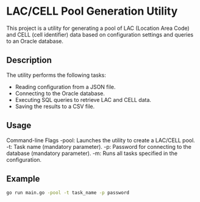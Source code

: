 # LAC/CELL Pool Generation Utility
This project is a utility for generating a pool of LAC (Location Area Code) and CELL (cell identifier) data based on configuration settings and queries to an Oracle database.

## Description
The utility performs the following tasks:
* Reading configuration from a JSON file.
* Connecting to the Oracle database.
* Executing SQL queries to retrieve LAC and CELL data.
* Saving the results to a CSV file.

## Usage
Command-line Flags
-pool: Launches the utility to create a LAC/CELL pool.
-t: Task name (mandatory parameter).
-p: Password for connecting to the database (mandatory parameter).
-m: Runs all tasks specified in the configuration.

## Example
```bash
go run main.go -pool -t task_name -p password
```